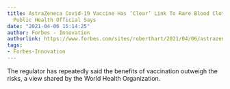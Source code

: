 ```yaml
---
title: AstraZeneca Covid-19 Vaccine Has ‘Clear’ Link To Rare Blood Clots, European
  Public Health Official Says
date: "2021-04-06 15:14:25"
author: Forbes - Innovation
authorlink: https://www.forbes.com/sites/roberthart/2021/04/06/astrazeneca-covid-19-vaccine-has-clear-link-to-rare-blood-clots-european-public-health-official-says/
tags:
- Forbes-Innovation
---
```

The regulator has repeatedly said the benefits of vaccination outweigh the risks, a view shared by the World Health Organization.